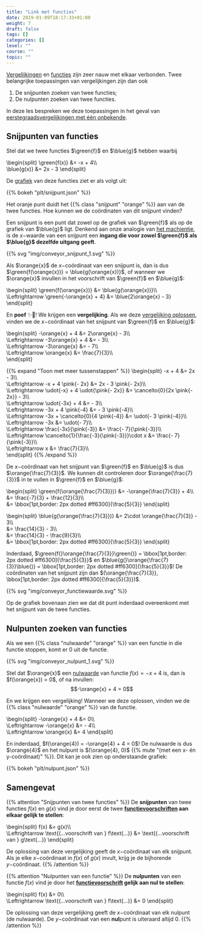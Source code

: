 ```yaml
---
title: "Link met functies"
date: 2019-01-09T18:17:33+01:00
weight: 7
draft: false
tags: []
categories: []
level: ""
course: ""
topic: ""
---
```

[Vergelijkingen](../intro) en [functies](../../functies/intro) zijn zeer nauw
met elkaar verbonden. Twee belangrijke toepassingen van vergelijkingen zijn dan
ook

1. De snijpunten zoeken van twee functies;
2. De nulpunten zoeken van twee functies.

In deze les bespreken we deze toepassingen in het geval van
[eerstegraadsvergelijkingen met één onbekende](../oplossen).

## Snijpunten van functies
Stel dat we twee functies $\green{f}$ en $\blue{g}$ hebben waarbij

\begin{split}
	\green{f(x)} &= -x + 4\\\\\
	\blue{g(x)} &= 2x - 3
\end{split}

De [grafiek](../../functies/grafiek) van deze functies ziet er als volgt uit:

{{% bokeh "plt/snijpunt.json" %}}

Het oranje punt duidt het {{% class "snijpunt" "orange" %}} aan van de twee functies. Hoe kunnen we de coördinaten van dit snijpunt vinden?

Een snijpunt is een punt dat zowel op de grafiek van $\green{f}$ als op de grafiek van $\blue{g}$ ligt. Denkend aan onze analogie van [het machientje](../../functies/intro#een-functie-is-een-machientje), is de $x-$waarde van een snijpunt een **ingang die voor zowel $\green{f}$ als $\blue{g}$ dezelfde uitgang geeft**.

{{% svg "img/conveyor_snijpunt_1.svg" %}}

Als $\orange{x}$ de $x-$coördinaat van een snijpunt is, dan is dus $\green{f(\orange{x})} = \blue{g(\orange{x})}$, of wanneer we $\orange{x}$ invullen in het voorschrift van $\green{f}$ en $\blue{g}$:

\begin{split}
\green{f(\orange{x})} &= \blue{g(\orange{x})}\\\\\
\Leftrightarrow \green{-\orange{x} + 4} &= \blue{2\orange{x} - 3}
\end{split}

En **poef** ✨🧙! We krijgen een **vergelijking**. Als we deze [vergelijking
oplossen](../eerste_graad), vinden we de $x-$coördinaat van het snijpunt van
$\green{f}$ en $\blue{g}$:

\begin{split}
	-\orange{x} + 4 &= 2\orange{x} - 3\\\\\
	\Leftrightarrow -3\orange{x} + 4 &= - 3\\\\\
	\Leftrightarrow -3\orange{x} &= - 7\\\\\
	\Leftrightarrow \orange{x} &= \frac{7}{3}\\\\\
\end{split}

{{% expand "Toon met meer tussenstappen" %}}
\begin{split}
	-x + 4 &= 2x - 3\\\\\
	\Leftrightarrow -x + 4 \pink{- 2x} &= 2x - 3 \pink{- 2x}\\\\\
	\Leftrightarrow \udot{-x} + 4 \udot{\pink{- 2x}} &= \cancelto{0}{2x \pink{- 2x}} - 3\\\\\
	\Leftrightarrow \udot{-3x} + 4 &= - 3\\\\\
	\Leftrightarrow -3x + 4 \pink{-4} &= - 3 \pink{-4}\\\\\
	\Leftrightarrow -3x + \cancelto{0}{4 \pink{-4}} &= \udot{- 3 \pink{-4}}\\\\\
	\Leftrightarrow -3x &= \udot{- 7}\\\\\
	\Leftrightarrow \frac{-3x}{\pink{-3}} &= \frac{- 7}{\pink{-3}}\\\\\
	\Leftrightarrow \cancelto{1}{\frac{-3}{\pink{-3}}}\cdot x &= \frac{- 7}{\pink{-3}}\\\\\
	\Leftrightarrow x &= \frac{7}{3}\\\\\
\end{split}
{{% /expand %}}

De $x-$coördinaat van het snijpunt van $\green{f}$ en $\blue{g}$ is dus
$\orange{\frac{7}{3}}$. We kunnen dit controleren door $\orange{\frac{7}{3}}$ in te vullen in $\green{f}$ en $\blue{g}$:

\begin{split}
	\green{f(\orange{\frac{7}{3}})} &= -\orange{\frac{7}{3}} + 4\\\\\
	&= \frac{-7}{3} + \frac{12}{3}\\\\\
	&= \bbox[1pt,border: 2px dotted #ff6300]{\frac{5}{3}}
\end{split}

\begin{split}
	\blue{g(\orange{\frac{7}{3}})} &= 2\cdot \orange{\frac{7}{3}} - 3\\\\\
	&= \frac{14}{3} - 3\\\\\
	&= \frac{14}{3} - \frac{9}{3}\\\\\
	&= \bbox[1pt,border: 2px dotted #ff6300]{\frac{5}{3}}
\end{split}

Inderdaad, $\green{f(}\orange{\frac{7}{3}}\green{)} = \bbox[1pt,border: 2px dotted #ff6300]{\frac{5}{3}}$ en $\blue{g(}\orange{\frac{7}{3}}\blue{)} = \bbox[1pt,border: 2px dotted #ff6300]{\frac{5}{3}}$! De coördinaten van het snijpunt zijn dan $(\orange{\frac{7}{3}}, \bbox[1pt,border: 2px dotted #ff6300]{\frac{5}{3}})$.

{{% svg "img/conveyor_functiewaarde.svg" %}}


Op de grafiek bovenaan zien we dat dit punt inderdaad overeenkomt met het snijpunt van de twee functies.

## Nulpunten zoeken van functies
Als we een {{% class "nulwaarde" "orange" %}} van een functie in die functie stoppen, komt er $0$ uit de functie.

{{% svg "img/conveyor_nulpunt_1.svg" %}}

Stel dat $\orange{x}$ een [nulwaarde](../../functies/nulpunten#nulwaarden-van-een-functie) van functie $f(x) = -x + 4$ is, dan is $f(\orange{x}) = 0$, of na invullen:
$$-\orange{x} + 4 = 0$$

En we krijgen een vergelijking! Wanneer we deze oplossen, vinden we de {{% class "nulwaarde" "orange" %}} van de functie.

\begin{split}
-\orange{x} + 4 &= 0\\\\\
\Leftrightarrow -\orange{x} &= - 4\\\\\
\Leftrightarrow \orange{x} &= 4
\end{split}

En inderdaad, $f(\orange{4}) = -\orange{4} + 4 = 0$! De nulwaarde is dus
$\orange{4}$ en het nulpunt is $(\orange{4}, 0)$
{{% mute "(met een x- én y-coördinaat)" %}}.
Dit kan je ook zien op onderstaande grafiek:

{{% bokeh "plt/nulpunt.json" %}}

## Samengevat
{{% attention "Snijpunten van twee functies" %}}
De **snijpunten** van twee functies $f(x)$ en $g(x)$ vind je door eerst de twee **[functievoorschriften](../../functies/voorschrift) aan elkaar gelijk te stellen**:

\begin{split}
f(x) &= g(x)\\\\\
\Leftrightarrow \text{(...voorschrift van } f\text{...)} &= \text{(...voorschrift van } g\text{...)}
\end{split}

De oplossing van deze vergelijking geeft de $x-$coördinaat van elk snijpunt. Als je elke $x-$coördinaat in $f(x)$ of $g(x)$ invult, krijg je de bijhorende $y-$coördinaat.
{{% /attention %}}

{{% attention "Nulpunten van een functie" %}}
De **nulpunten** van een functie $f(x)$ vind je door het **[functievoorschrift](../../functies/voorschrift) gelijk aan nul te stellen**:

\begin{split}
f(x) &= 0\\\\\
\Leftrightarrow \text{(...voorschrift van } f\text{...)} &= 0
\end{split}

De oplossing van deze vergelijking geeft de $x-$coördinaat van elk nulpunt (de nulwaarde). De $y-$coördinaat van een **nul**punt is uiteraard altijd $0$.
{{% /attention %}}
